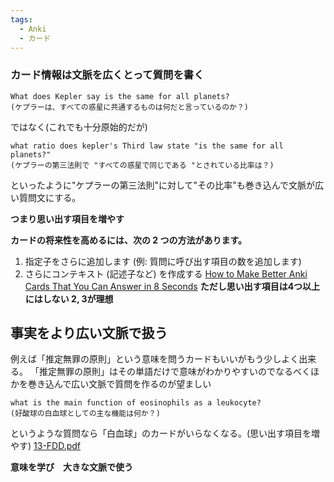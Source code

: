 ```yaml
---
tags:
  - Anki
  - カード
---
```

### カード情報は文脈を広くとって質問を書く

```
What does Kepler say is the same for all planets?
(ケプラーは、すべての惑星に共通するものは何だと言っているのか？)
```

ではなく(これでも十分原始的だが)

```
what ratio does kepler's Third law state "is the same for all planets?"
(ケプラーの第三法則で "すべての惑星で同じである "とされている比率は？)
```

といったように"ケプラーの第三法則"に対して"その比率"も巻き込んで文脈が広い質問文にする。

**つまり思い出す項目を増やす**

**カードの将来性を高めるには、次の 2 つの方法があります。**

1. 指定子をさらに追加します (例: 質問に呼び出す項目の数を追加します)
2. さらにコンテキスト (記述子など) を作成する
[How to Make Better Anki Cards That You Can Answer in 8 Seconds](https://leananki.com/creating-better-flashcards/)
**ただし思い出す項目は4つ以上にはしない 2, 3が理想**

## 事実をより広い文脈で扱う

例えば「推定無罪の原則」という意味を問うカードもいいがもう少しよく出来る。
「推定無罪の原則」はその単語だけで意味がわかりやすいのでなるべくほかを巻き込んで広い文脈で質問を作るのが望ましい


```
what is the main function of eosinophils as a leukocyte?
(好酸球の白血球としての主な機能は何か？)
```

というような質問なら「白血球」のカードがいらなくなる。(思い出す項目を増やす)
[13-FDD.pdf](https://media.publit.io/file/13-FDD.pdf)

**意味を学び　大きな文脈で使う**


